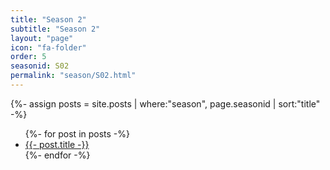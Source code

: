 ```yaml
---
title: "Season 2"
subtitle: "Season 2"
layout: "page"
icon: "fa-folder"
order: 5
seasonid: S02
permalink: "season/S02.html"
---
```

{%- assign posts = site.posts | where:"season", page.seasonid | sort:"title"  -%}
<ul>
{%- for post in posts -%}
<li><a href="{{- post.url| prepend:site.url -}}">{{- post.title -}}</a></li>  
{%- endfor -%}
</ul>
